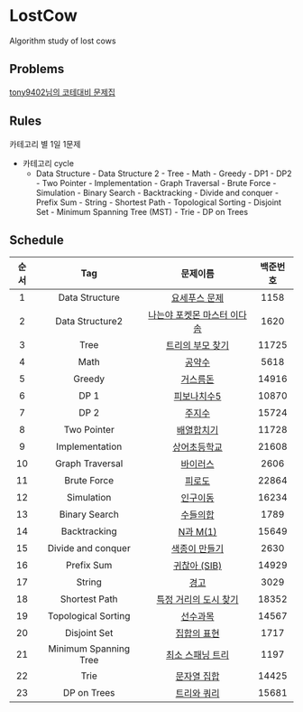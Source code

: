 # LostCow
Algorithm study of lost cows

## Problems
[tony9402님의 코테대비 문제집](https://github.com/tony9402/baekjoon#-%EC%A4%91%EC%9A%94%EF%B8%8F%EF%B8%8F-)

## Rules

카테고리 별 1일 1문제

* 카테고리 cycle
    - Data Structure - Data Structure 2 - Tree - Math - Greedy - DP1 - DP2 - Two Pointer - Implementation - Graph Traversal - Brute Force - Simulation - Binary Search - Backtracking - Divide and conquer - Prefix Sum - String - Shortest Path - Topological Sorting - Disjoint Set - Minimum Spanning Tree (MST) - Trie - DP on Trees

## Schedule

|순서|Tag|문제이름|백준번호|
|:--:|:--:|:--:|:--:|
|1|Data Structure|[요세푸스 문제](https://www.acmicpc.net/problem/1158)|1158|
|2|Data Structure2|[나는야 포켓몬 마스터 이다솜](https://www.acmicpc.net/problem/1620)|1620|
|3|Tree|[트리의 부모 찾기](https://www.acmicpc.net/problem/11725)|11725|
|4|Math|[공약수](https://www.acmicpc.net/problem/5618)|5618|
|5|Greedy|[거스름돈](https://www.acmicpc.net/problem/14916)|14916|
|6|DP 1|[피보나치수5](https://www.acmicpc.net/problem/10870)|10870|
|7|DP 2|[주지수](https://www.acmicpc.net/problem/15724)|15724|
|8|Two Pointer|[배열합치기](https://www.acmicpc.net/problem/11728)|11728|
|9|Implementation|[상어초등학교](https://www.acmicpc.net/problem/21608)|21608|
|10|Graph Traversal|[바이러스](https://www.acmicpc.net/problem/2606)|2606|
|11|Brute Force|[피로도](https://www.acmicpc.net/problem/22864)|22864|
|12|Simulation|[인구이동](https://www.acmicpc.net/problem/16234)|16234|
|13|Binary Search|[수들의합](https://www.acmicpc.net/problem/1789)|1789|
|14|Backtracking|[N과 M(1)](https://www.acmicpc.net/problem/15649)|15649|
|15|Divide and conquer|[색종이 만들기](https://www.acmicpc.net/problem/2630)|2630|
|16|Prefix Sum|[귀찮아 (SIB)](https://www.acmicpc.net/problem/14929)|14929|
|17|String|[경고](https://www.acmicpc.net/problem/3029)|3029|
|18|Shortest Path|[특정 거리의 도시 찾기](https://www.acmicpc.net/problem/18352)|18352|
|19|Topological Sorting|[선수과목](https://www.acmicpc.net/problem/14567)|14567|
|20|Disjoint Set|[집합의 표현](https://www.acmicpc.net/problem/1717)|1717|
|21|Minimum Spanning Tree|[최소 스패닝 트리](https://www.acmicpc.net/problem/1197)|1197|
|22|Trie|[문자열 집합](https://www.acmicpc.net/problem/14425)|14425|
|23|DP on Trees|[트리와 쿼리](https://www.acmicpc.net/problem/15681)|15681|